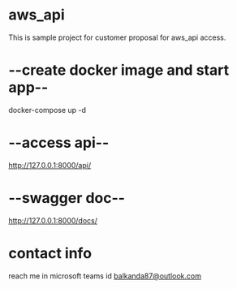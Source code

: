 # aws_api
This is sample project for customer proposal for aws_api access.

# --create docker image and start app-- 
docker-compose up -d

# --access api-- 
http://127.0.0.1:8000/api/

# --swagger doc--
http://127.0.0.1:8000/docs/


# contact info
reach me in microsoft teams id balkanda87@outlook.com